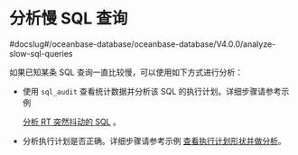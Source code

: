 分析慢 SQL 查询 
===============================
#docslug#/oceanbase-database/oceanbase-database/V4.0.0/analyze-slow-sql-queries


如果已知某条 SQL 查询一直比较慢，可以使用如下方式进行分析：

* 使用 `sql_audit` 查看统计数据并分析该 SQL 的执行计划。详细步骤请参考示例

  [分析 RT 突然抖动的 SQL](../4.sql-performance-analysis-example/2.sql-statement-that-analyzes-sudden-jitter-of-rt.md) 。
  

* 分析执行计划是否正确。详细步骤请参考示例 [查看执行计划形状并做分析](../4.sql-performance-analysis-example/3.view-and-analyze-the-execution-plan.md)。

  



